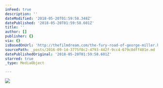 ```yaml
---
inFeed: true
description: ''
dateModified: '2018-05-20T01:59:58.348Z'
datePublished: '2018-05-20T01:59:58.601Z'
title: ''
author: []
publisher: {}
via: {}
isBasedOnUrl: 'http://thefilmdream.com/the-fury-road-of-george-miller.html'
sourcePath: _posts/2016-09-14-3775f8c2-4793-442f-9cc4-679c0dff401e.md
datePublishedOriginal: '2018-05-20T01:59:58.601Z'
starred: true
_type: MediaObject

---
```

<article style=""><img src="http://thefilmdream.com/image/104969123_scaled_354x516.jpg" /></article>